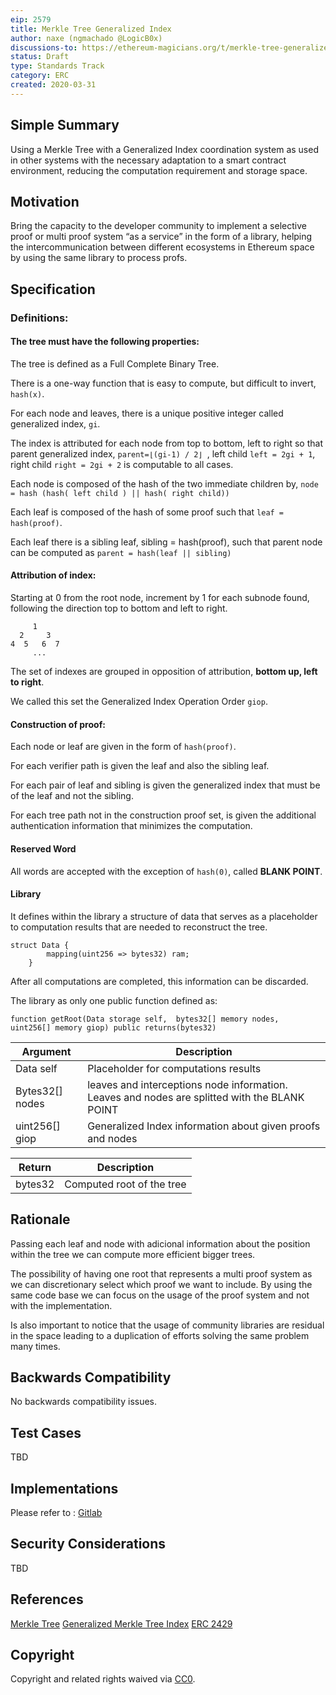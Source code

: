 ```yaml
---
eip: 2579
title: Merkle Tree Generalized Index
author: naxe (ngmachado @LogicB0x)
discussions-to: https://ethereum-magicians.org/t/merkle-tree-generalized-index/4162/
status: Draft
type: Standards Track
category: ERC
created: 2020-03-31
---
```


## Simple Summary

Using a Merkle Tree with a Generalized Index coordination system as used in other systems with the necessary adaptation to a smart contract environment, reducing the computation requirement and storage space.

## Motivation

Bring the capacity to the developer community to implement a selective proof or multi proof system “as a service” in the form of a library, helping the intercommunication between different ecosystems in Ethereum space by using the same library to process profs.

## Specification

### Definitions:

#### The tree must have the following properties:

The tree is defined as a Full Complete Binary Tree.

There is a one-way function that is easy to compute, but difficult to invert, ```hash(x)```.

For each node and leaves, there is a unique positive integer called generalized index, ```gi```.

The index is attributed for each node from top to bottom, left to right so that parent generalized index, ```parent=⌊(gi-1) / 2⌋ ```, left child ```left = 2gi + 1```,  right child ```right = 2gi + 2``` is computable to all cases.

Each node is composed of the hash of the two immediate children by, ```node = hash (hash( left child ) || hash( right child))```

Each leaf is composed of the hash of some proof such that  ```leaf = hash(proof)```.

Each leaf there is a sibling leaf, sibling = hash(proof), such that parent node can be computed as ```parent = hash(leaf || sibling)```

#### Attribution of index:

Starting at 0 from the root node, increment by 1 for each subnode found, following the direction top to bottom and left to right.
```
     1   
  2     3
4  5   6  7
     ...
```

The set of indexes are grouped in opposition of attribution, **bottom up, left to right**.

We called this set the Generalized Index Operation Order ```giop```.

#### Construction of proof:

Each node or leaf are given in the form of ```hash(proof)```.

For each verifier path is given the leaf and also the sibling leaf.

For each pair of leaf and sibling is given the generalized index that must be of the leaf and not the sibling.

For each tree path not in the construction proof set, is given the additional authentication information that minimizes the computation.

#### Reserved Word

All words are accepted with the exception of ```hash(0)```, called **BLANK POINT**.


#### Library

It defines within the library a structure of data that serves as a placeholder to computation results that are needed to reconstruct the tree.
```solidity
struct Data {
        mapping(uint256 => bytes32) ram;
    }
```

After all computations are completed, this information can be discarded.


The library as only one public function defined as:
``` solidity
function getRoot(Data storage self,  bytes32[] memory nodes,  uint256[] memory giop) public returns(bytes32)
```
| Argument  |  Description  |
| ----------| ------------------- |
| Data self |  Placeholder for computations results |
| Bytes32[] nodes | leaves and interceptions node information. Leaves and nodes are splitted with the BLANK POINT|
| uint256[] giop | Generalized Index information about given proofs and nodes |


| Return | Description |
| -------|-------------|
| bytes32 | Computed root of the tree |


## Rationale
Passing each leaf and node with adicional information about the position within the tree we can compute more efficient bigger trees.

The possibility of having one root that represents a multi proof system as we can discretionary select which proof we want to include. By using the same code base we can focus on the usage of the proof system and not with the implementation.

Is also important to notice that the usage of community libraries are residual in the space leading to a duplication of efforts solving the same problem many times.

## Backwards Compatibility

No backwards compatibility issues.

## Test Cases

TBD

## Implementations

Please refer to : [Gitlab](https://gitlab.com/ngmachado/MerkleTreeMultiProofs)

## Security Considerations

TBD

## References

[Merkle Tree](http://people.eecs.berkeley.edu/~raluca/cs261-f15/readings/merkle.pdf)
[Generalized Merkle Tree Index](https://github.com/ethereum/eth2.0-specs/blob/2787fea5feb8d5977ebee7c578c5d835cff6dc21/specs/light_client/merkle_proofs.md#generalized-merkle-tree-index)
[ERC 2429](https://gitlab.com/status-im/docs/EIPs/blob/secret-multisig-recovery/EIPS/eip-2429.md)


## Copyright
Copyright and related rights waived via [CC0](https://creativecommons.org/publicdomain/zero/1.0/).
